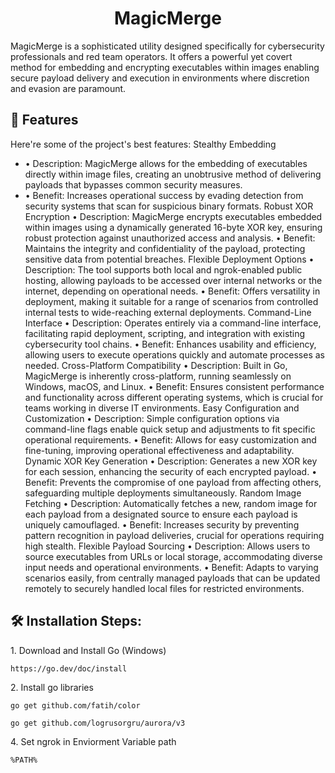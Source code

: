 <h1 align="center" id="title">MagicMerge</h1>

<p id="description">MagicMerge is a sophisticated utility designed specifically for cybersecurity professionals and red team operators. It offers a powerful yet covert method for embedding and encrypting executables within images enabling secure payload delivery and execution in environments where discretion and evasion are paramount.</p>

  
  
<h2>🧐 Features</h2>

Here're some of the project's best features:
Stealthy Embedding
* •	Description: MagicMerge allows for the embedding of executables directly within image files, creating an unobtrusive method of delivering payloads that bypasses common security measures.
* •	Benefit: Increases operational success by evading detection from security systems that scan for suspicious binary formats.
Robust XOR Encryption
•	Description: MagicMerge encrypts executables embedded within images using a dynamically generated 16-byte XOR key, ensuring robust protection against unauthorized access and analysis.
•	Benefit: Maintains the integrity and confidentiality of the payload, protecting sensitive data from potential breaches.
Flexible Deployment Options
•	Description: The tool supports both local and ngrok-enabled public hosting, allowing payloads to be accessed over internal networks or the internet, depending on operational needs.
•	Benefit: Offers versatility in deployment, making it suitable for a range of scenarios from controlled internal tests to wide-reaching external deployments.
Command-Line Interface
•	Description: Operates entirely via a command-line interface, facilitating rapid deployment, scripting, and integration with existing cybersecurity tool chains.
•	Benefit: Enhances usability and efficiency, allowing users to execute operations quickly and automate processes as needed.
Cross-Platform Compatibility
•	Description: Built in Go, MagicMerge is inherently cross-platform, running seamlessly on Windows, macOS, and Linux.
•	Benefit: Ensures consistent performance and functionality across different operating systems, which is crucial for teams working in diverse IT environments.
Easy Configuration and Customization
•	Description: Simple configuration options via command-line flags enable quick setup and adjustments to fit specific operational requirements.
•	Benefit: Allows for easy customization and fine-tuning, improving operational effectiveness and adaptability.
Dynamic XOR Key Generation
•	Description: Generates a new XOR key for each session, enhancing the security of each encrypted payload.
•	Benefit: Prevents the compromise of one payload from affecting others, safeguarding multiple deployments simultaneously.
Random Image Fetching
•	Description: Automatically fetches a new, random image for each payload from a designated source to ensure each payload is uniquely camouflaged.
•	Benefit: Increases security by preventing pattern recognition in payload deliveries, crucial for operations requiring high stealth.
Flexible Payload Sourcing
•	Description: Allows users to source executables from URLs or local storage, accommodating diverse input needs and operational environments.
•	Benefit: Adapts to varying scenarios easily, from centrally managed payloads that can be updated remotely to securely handled local files for restricted environments.



<h2>🛠️ Installation Steps:</h2>

<p>1. Download and Install Go (Windows)</p>

```
https://go.dev/doc/install
```

<p>2. Install go libraries</p>

```
go get github.com/fatih/color
```

```
go get github.com/logrusorgru/aurora/v3
```

<p>4. Set ngrok in Enviorment Variable path</p>

```
%PATH% 
```
